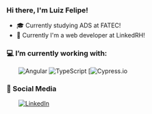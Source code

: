 ### Hi there, I'm Luiz Felipe!
- 🎓 Currently studying ADS at FATEC!
- 🔧 Currently I'm a web developer at LinkedRH!

### 💻 I’m currently working with:
&emsp;&emsp;![Angular](https://img.shields.io/badge/angular-%23DD0031.svg?style=for-the-badge&logo=angular&logoColor=white)
![TypeScript](https://img.shields.io/badge/typescript-%23007ACC.svg?style=for-the-badge&logo=typescript&logoColor=white)
[![Cypress.io](https://www.cypress.io/_astro/navbar-brand._O9_em9E.svg)


### :busts_in_silhouette: Social Media

&emsp;&emsp;[![LinkedIn](https://img.shields.io/badge/linkedin-%230077B5.svg?style=for-the-badge&logo=linkedin&logoColor=white)](https://www.linkedin.com/in/luiz-felipe-leite-632467244/)
